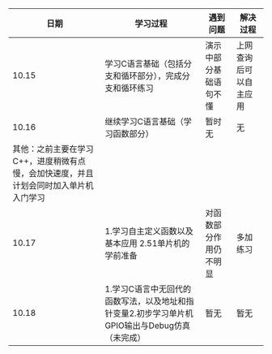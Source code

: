 |日期|学习过程|遇到问题|解决过程|
|----|-------|-------|-------|
|10.15|学习C语言基础（包括分支和循环部分），完成分支和循环练习|演示中部分基础语句不懂|上网查询后可以自主应用|
|10.16 |继续学习C语言基础（学习函数部分）|暂时无|无|
|其他：之前主要在学习C++，进度稍微有点慢，会加快速度，并且计划会同时加入单片机入门学习|
|10.17|1.学习自主定义函数以及基本应用 2.51单片机的学前准备|对函数部分作用仍不明显|多加练习|
|10.18|1.学习C语言中无回代的函数写法，以及地址和指针变量2.初步学习单片机GPIO输出与Debug仿真（未完成）|暂无|暂无|
